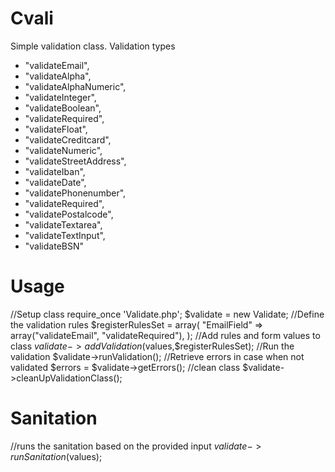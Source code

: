# Cvali
Simple validation class.
Validation types
* "validateEmail",
* "validateAlpha",
* "validateAlphaNumeric",
* "validateInteger",
* "validateBoolean",
* "validateRequired",
* "validateFloat",
* "validateCreditcard",
* "validateNumeric",
* "validateStreetAddress",
* "validateIban",
* "validateDate",
* "validatePhonenumber",
* "validateRequired",
* "validatePostalcode",
* "validateTextarea",
* "validateTextInput",
* "validateBSN"

# Usage
//Setup class
require_once 'Validate.php';
$validate = new Validate;
//Define the validation rules
$registerRulesSet = array(
			"EmailField"                   => array("validateEmail", "validateRequired"),
);
//Add rules and form values to class
$validate->addValidation($values,$registerRulesSet);
//Run the validation
$validate->runValidation();
//Retrieve errors in case when not validated
$errors = $validate->getErrors();
//clean class
$validate->cleanUpValidationClass();
# Sanitation
//runs the sanitation based on the provided input
$validate->runSanitation($values);

